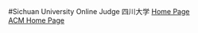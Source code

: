 #Sichuan University Online Judge 四川大学
[Home Page](http://acm.scu.edu.cn/soj/ "Sichuan University Online Judge")  
[ACM Home Page](http://acm.scu.edu.cn/ "四川大学 - ACM首页")  
